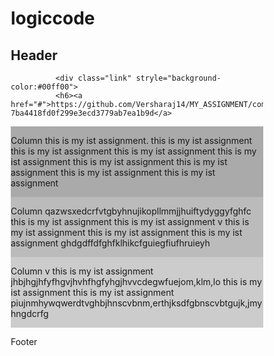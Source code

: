 # logiccode
<!DOCTYPE html>
<html lang="en">
<head>
<title>CSS Template</title>
<meta charset="utf-8">
<meta name="viewport" content="width=device-width, initial-scale=1">
<style>
* {
  box-sizing: border-box;
}

body {
  font-family: Arial, Helvetica, sans-serif;
}

/* Style the header */
.header {
  background-color: #f1f1f1;
  padding: 30px;
  text-align: center;
  font-size: 35px;
  border:1px maroon;
}
                   .link {
                  background-color: #800080;
                  padding: 15px;
                  text-align: left;
                  font-size: 35px;
                  border: 1px solid black;
                  overflow: hidden;
                   
                         }

/* Create three equal columns that floats next to each other */
.column {
  float: left;
  width: 31%;
  padding: 10px;
 margin: 5px;
border:1px blue;
overflow: hidden;
  height: 300px; /* Should be removed. Only for demonstration */
}

/* Clear floats after the columns */
.row:after {
  content: "";
  display: table;
  clear: both;
}

/* Style the footer */
.footer {
  background-color: #800000;
  padding: 10px;
  text-align: center;
}

/* Responsive layout - makes the three columns stack on top of each other instead of next to each other */
@media (max-width: 600px) {
  .column {
    width: 100%;
  }
}
</style>
</head>
<body>

<div class="header">
  <h2>Header</h2>

              <div class="link" stryle="background-color:#00ff00"> 
              <h6><a href="#">https://github.com/Versharaj14/MY_ASSIGNMENT/commit/0cfd9809b0530f27969d06984b622b13c957f356#diff-7ba4418fd0f299e3ecd3779ab7ea1b9d</a>
  </h6>
              </div>
           </div>

<div class="row">
  <div class="column" style="background-color:#aaa;"><p>Column
   this is my ist assignment.
  this is my ist assignment  this is my ist assignment  this is my ist assignment
  this is my ist assignment  this is my ist assignment  this is my ist assignment
  this is my ist assignment  this is my ist assignment</p></div>

  <div class="column" style="background-color:#bbb;"><p>Column
qazwsxedcrfvtgbyhnujikopllmmjjhuiftydyggyfghfc
  this is my ist assignment  this is my ist assignment
v  this is my ist assignment
  this is my ist assignment  this is my ist assignment
ghdgdffdfghfklhikcfguiegfiufhruieyh</p>
</div>

  <div class="column" style="background-color:#ccc;"><P>Column   
v  this is my ist assignment
jhbjhgjhfyfhgvjhvhfhgfyhgjhvvcdegwfuejom,klm,lo
  this is my ist assignment
  this is my ist assignment
piujnmhywqwerdtvghbjhnscvbnm,erthjksdfgbnscvbtgujk,jmyhngdcrfg</p>
</div>

</div>

<div class="footer">
  <p>Footer</p>
</div>

</body>
</html>
